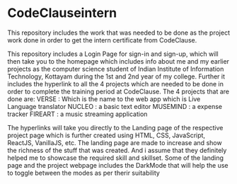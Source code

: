 # CodeClauseintern
This repository includes the work that was needed to be done as the project work done in order to get the intern certificate from CodeClause. 

This repository includes a Login Page for sign-in and sign-up, which will then take you to the homepage which includes info about me and my earlier projects as the computer science student of Indian Institute of Information Technology, Kottayam during the 1st and 2nd year of my college. 
Further it includes the hyperlink to all the 4 projects which are needed to be done in order to complete the training period at CodeClause. The 4 projects that are done are:
VERSE : Which is the name to the web app which is Live Language translator
NUCLEO : a basic text editor
MUSEMIND : a expense tracker
FIREART : a music streaming application

The hyperlinks will take you directly to the Landing page of the respective project page which is further created using HTML, CSS, JavaScript, ReactJS, VanillaJS, etc. The landing page are made to increase and show the richness of the stuff that was created. And i assume that they definitely helped me to showcase the required skill and skillset.
Some of the landing page and the project webpage includes the DarkMode that will help the use to toggle between the modes as per therir suitability

